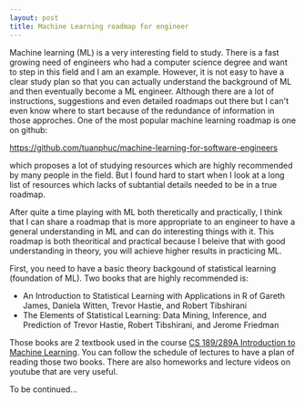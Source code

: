 ```yaml
---
layout: post
title: Machine Learning roadmap for engineer
---
```

Machine learning (ML) is a very interesting field to study. There is a fast growing need of engineers who had a computer science degree and want to step in this field and I am an example. However, it is not easy to have a clear study plan so that you can actually understand the background of ML and then eventually become a ML engineer. Although there are a lot of instructions, suggestions and even detailed roadmaps out there but I can't even know where to start because of the redundance of information in those approches. One of the most popular machine learning roadmap is one on github:

https://github.com/tuanphuc/machine-learning-for-software-engineers

which proposes a lot of studying resources which are highly recommended by many people in the field. But I found hard to start when I look at a long list of resources which lacks of subtantial details needed to be in a true roadmap.

After quite a time playing with ML both theretically and practically, I think that I can share a roadmap that is more appropriate to an engineer to have a general understanding in ML and can do interesting things with it. This roadmap is both theoritical and practical because I beleive that with good understanding in theory, you will achieve higher results in practicing ML.

First, you need to have a basic theory backgound of statistical learning (foundation of ML). Two books that are highly recommended is:

  - An Introduction to Statistical Learning with Applications in R of Gareth James, Daniela Witten, Trevor Hastie, and Robert Tibshirani
  -  The Elements of Statistical Learning: Data Mining, Inference, and Prediction of Trevor Hastie, Robert Tibshirani, and Jerome Friedman
  
Those books are 2 textbook used in the course [CS 189/289A Introduction to Machine Learning](https://people.eecs.berkeley.edu/~jrs/189s16/). You can follow the schedule of lectures to have a plan of reading those two books. There are also homeworks and lecture videos on youtube that are very useful.

To be continued...
